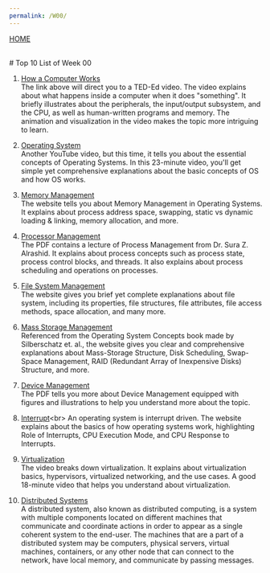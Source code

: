 ```yaml
---
permalink: /W00/
---
```

[HOME](../)

<br>
# Top 10 List of Week 00

1. [How a Computer Works](https://www.youtube.com/watch?v=AkFi90lZmXA)<br>
The link above will direct you to a TED-Ed video. The video explains about what happens inside a computer when it does "something". It briefly illustrates about the peripherals, the input/output subsystem, and the CPU, as well as human-written programs and memory. The animation and visualization in the video makes the topic more intriguing to learn.

2. [Operating System](https://www.youtube.com/watch?v=9GDX-IyZ_C8)<br>
Another YouTube video, but this time, it tells you about the essential concepts of Operating Systems. In this 23-minute video, you'll get simple yet comprehensive explanations about the basic concepts of OS and how OS works.

3. [Memory Management](https://www.tutorialspoint.com/operating_system/os_memory_management.htm)<br>
The website tells you about Memory Management in Operating Systems. It explains about process address space, swapping, static vs dynamic loading & linking, memory allocation, and more.

4. [Processor Management](http://www.uobabylon.edu.iq/eprints/publication_11_2045_44.pdf)<br>
The PDF contains a lecture of Process Management from Dr. Sura Z. Alrashid. It explains about process concepts such as process state, process control blocks, and threads. It also explains about process scheduling and operations on processes.

5. [File System Management](https://www.guru99.com/file-systems-operating-system.html)<br>
The website gives you brief yet complete explanations about file system, including its properties, file structures, file attributes, file access methods, space allocation, and many more.

6. [Mass Storage Management](https://www.cs.uic.edu/~jbell/CourseNotes/OperatingSystems/10_MassStorage.html)<br>
Referenced from the Operating System Concepts book made by Silberschatz et. al., the website gives you clear and comprehensive explanations about Mass-Storage Structure, Disk Scheduling, Swap-Space Management, RAID (Redundant Array of Inexpensive Disks) Structure, and more.

7. [Device Management](http://mkics.in/MKICS/Notes/FY/SEM-2/OS/Device-Management.pdf)<br>
The PDF tells you more about Device Management equipped with figures and illustrations to help you understand more about the topic.

8. [Interrupt](http://faculty.salina.k-state.edu/tim/ossg/Introduction/OSworking.html#:~:text=Interrupts%20are%20signals%20sent%20to,part%20of%20the%20operating%20system.&text=Hardware%20Interupts%20are%20generated%20by,some%20attention%20from%20the%20OS.)<br>
An operating system is interrupt driven. The website explains about the basics of how operating systems work, highlighting Role of Interrupts, CPU Execution Mode, and CPU Response to Interrupts.

9. [Virtualization](https://www.youtube.com/watch?v=L8A9PHeyRrY)<br>
The video breaks down virtualization. It explains about virtualization basics, hypervisors, virtualized networking, and the use cases. A good 18-minute video that helps you understand about virtualization.

10. [Distributed Systems](https://blog.stackpath.com/distributed-system/)<br>
A distributed system, also known as distributed computing, is a system with multiple components located on different machines that communicate and coordinate actions in order to appear as a single coherent system to the end-user. The machines that are a part of a distributed system may be computers, physical servers, virtual machines, containers, or any other node that can connect to the network, have local memory, and communicate by passing messages.
